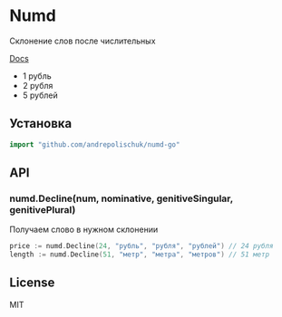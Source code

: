 # Numd

  Склонение слов после числительных

  [Docs](https://godoc.org/github.com/andrepolischuk/numd-go)

  * 1 рубль
  * 2 рубля
  * 5 рублей

## Установка

```go
import "github.com/andrepolischuk/numd-go"
```

## API

### numd.Decline(num, nominative, genitiveSingular, genitivePlural)

  Получаем слово в нужном склонении

```go
price := numd.Decline(24, "рубль", "рубля", "рублей") // 24 рубля
length := numd.Decline(51, "метр", "метра", "метров") // 51 метр
```

## License

  MIT
